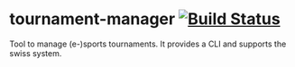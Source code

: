 # tournament-manager [![Build Status](https://travis-ci.com/fabianWrede/tournament-manager.svg?branch=master)](https://travis-ci.com/fabianWrede/tournament-manager)
Tool to manage (e-)sports tournaments. It provides a CLI and supports the swiss system.
